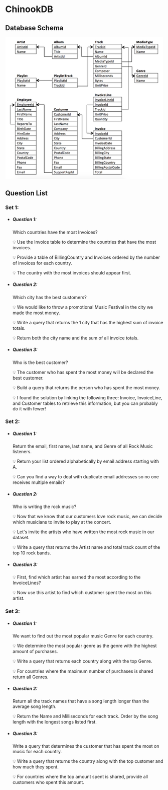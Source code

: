 # ChinookDB

## Database Schema
![alt text](https://github.com/Ladydiana/ChinookDB/blob/master/DatabaseSchema.png)

## Question List

### Set 1:
- ##### Question 1: 
    Which countries have the most Invoices?
	
	 :bulb: Use the Invoice table to determine the countries that have the most invoices. 
	
     :bulb: Provide a table of BillingCountry and Invoices ordered by the number of invoices for each country. 
	
     :bulb: The country with the most invoices should appear first.
		
- ##### Question 2: 
    Which city has the best customers?
	
	 :bulb: We would like to throw a promotional Music Festival in the city we made the most money. 
	
     :bulb: Write a query that returns the 1 city that has the highest sum of invoice totals. 
	
     :bulb: Return both the city name and the sum of all invoice totals.
		
- ##### Question 3: 
    Who is the best customer?
	
	 :bulb: The customer who has spent the most money will be declared the best customer. 
	
     :bulb: Build a query that returns the person who has spent the most money. 
    
	 :bulb: I found the solution by linking the following three: Invoice, InvoiceLine, and Customer tables to retrieve this information, but you can probably do it with fewer!


### Set 2:
- ##### Question 1: 
    Return the email, first name, last name, and Genre of all Rock Music listeners.
	
	 :bulb: Return your list ordered alphabetically by email address starting with A. 
    
	 :bulb: Can you find a way to deal with duplicate email addresses so no one receives multiple emails? 
- ##### Question 2:
	Who is writing the rock music?
	
	 :bulb: Now that we know that our customers love rock music, we can decide which musicians to invite to play at the concert.
	
	 :bulb: Let's invite the artists who have written the most rock music in our dataset. 
	
	 :bulb: Write a query that returns the Artist name and total track count of the top 10 rock bands. 
- ##### Question 3:
	 :bulb: First, find which artist has earned the most according to the InvoiceLines?
	
	 :bulb: Now use this artist to find which customer spent the most on this artist.

		
### Set 3:
- ##### Question 1: 
	We want to find out the most popular music Genre for each country. 
	
	 :bulb: We determine the most popular genre as the genre with the highest amount of purchases. 
	
	 :bulb: Write a query that returns each country along with the top Genre. 
	
	 :bulb: For countries where the maximum number of purchases is shared return all Genres.
- ##### Question 2:
	Return all the track names that have a song length longer than the average song length. 
	
	:bulb: Return the Name and Milliseconds for each track. Order by the song length with the longest songs listed first. 
- ##### Question 3: 
	Write a query that determines the customer that has spent the most on music for each country. 
	
	:bulb: Write a query that returns the country along with the top customer and how much they spent. 
	
	:bulb: For countries where the top amount spent is shared, provide all customers who spent this amount.